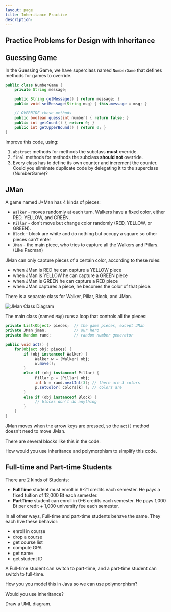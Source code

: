 ```yaml
---
layout: page
title: Inheritance Practice
description: 
---
```


## Practice Problems for Design with Inheritance

## Guessing Game

In the Guessing Game, we have superclass named `NumberGame` that defines methods for games to override.
```java
public class NumberGame {
    private String message;

    public String getMessage() { return message; }
    public void setMessage(String msg) { this.message = msg; }

    // OVERRIDE these methods
    public boolean guess(int number) { return false; }
    public int getCount() { return 0; }
    public int getUpperBound() { return 0; }
}
```

Improve this code, using:

1. `abstract` methods for methods the subclass **must** override.
2. `final` methods for methods the subclass **should not** override.
3. Every class has to define its own counter and increment the counter.  Could you eliminate duplicate code by delegating it to the superclass (NumberGame)?

## JMan

A game named J\*Man has 4 kinds of pieces:

* `Walker` - moves randomly at each turn. Walkers have a fixed color, either RED, YELLOW, and GREEN.
* `Pillar` - don't move but change color randomly (RED, YELLOW, or GREEN).
* `Block` - block are white and do nothing but occupy a square so other pieces can't enter
* `JMan` - the main piece, who tries to capture all the Walkers and Pillars. (Like Pacman) 

JMan can only capture pieces of a certain color, according to these rules:
* when JMan is RED he can capture a YELLOW piece
* when JMan is YELLOW he can capture a GREEN piece
* when JMan is GREEN he can capture a RED piece
* when JMan captures a piece, he becomes the color of that piece.


There is a separate class for Walker, Pillar, Block, and JMan.

![JMan Class Diagram](JMan-class-diagram.png "JMan class diagram")

The main class (named `Map`) runs a loop that controls all the pieces:

```java
private List<Object> pieces;  // the game pieces, except JMan
private JMan jman;            // our hero
private Random rand;          // random number generator

public void act() {
    for(Object obj: pieces) {
        if (obj instanceof Walker) {
             Walker w = (Walker) obj;
             w.move();
        }
        else if (obj instanceof Pillar) {
             Pillar p = (Pillar) obj;
             int k = rand.nextInt(3); // there are 3 colors
             p.setColor( colors[k] ); // colors are
        }
        else if (obj instanceof Block) {
             // blocks don't do anything
        }
    }
}
```
JMan moves when the arrow keys are pressed, so the `act()` method doesn't need to move JMan.

There are several blocks like this in the code.


How would you use inheritance and polymorphism to simplify this code.


## Full-time and Part-time Students

There are 2 kinds of Students:

* **FullTime** student must enroll in 6-21 credits each semester. He pays a fixed tuition of 12,000 Bt each semester.
* **PartTime** student can enroll in 0-6 credits each semester. He pays 1,000 Bt per credit + 1,000 university fee each semester.

In all other ways, Full-time and part-time students behave the same. They each hve these behavior:

* enroll in course
* drop a course
* get course list
* compute GPA
* get name
* get student ID

A Full-time student can switch to part-time, and a part-time student can switch to full-time.

How you you model this in Java so we can use polymorphism?  

Would you use inheritance? 

Draw a UML diagram.

